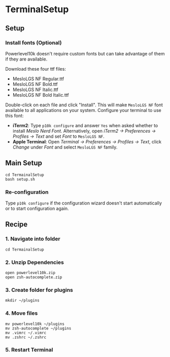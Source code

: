 # TerminalSetup

## Setup

### Install fonts (Optional)

Powerlevel10k doesn't require custom fonts but can take advantage of them if they are available.

Download these four ttf files:

- MesloLGS NF Regular.ttf
- MesloLGS NF Bold.ttf
- MesloLGS NF Italic.ttf
- MesloLGS NF Bold Italic.ttf

Double-click on each file and click "Install". This will make `MesloLGS NF` font available to all
applications on your system. Configure your terminal to use this font:

- **iTerm2**: Type `p10k configure` and answer `Yes` when asked whether to install
  _Meslo Nerd Font_. Alternatively, open _iTerm2 → Preferences → Profiles → Text_ and set _Font_ to
  `MesloLGS NF`.
- **Apple Terminal**: Open _Terminal → Preferences → Profiles → Text_, click _Change_ under _Font_
  and select `MesloLGS NF` family.

## Main Setup

```
cd TermainalSetup
bash setup.sh
```

### Re-configuration

Type `p10k configure` if the configuration wizard doesn't start automatically or to start configuration again.

## Recipe

### 1. Navigate into folder

```
cd TermainalSetup
```

### 2. Unzip Dependencies

```
open powerlevel10k.zip
open zsh-autocomplete.zip
```

### 3. Create folder for plugins

```
mkdir ~/plugins
```

### 4. Move files

```
mv powerlevel10k ~/plugins
mv zsh-autocomplete ~/plugins
mv .vimrc ~/.vimrc
mv .zshrc ~/.zshrc
```

### 5. Restart Terminal
